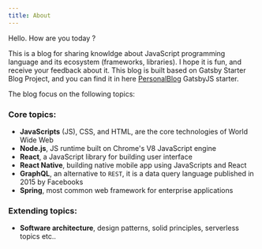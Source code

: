 ```yaml
---
title: About
---
```


Hello. How are you today ? 

This is a blog for sharing knowldge about JavaScript programming language and its ecosystem (frameworks, libraries). I hope it is fun, and receive your feedback about it. This blog is built based on Gatsby Starter Blog Project, and you can find it in here [PersonalBlog](https://github.com/greglobinski/gatsby-starter-personal-blog) GatsbyJS starter.

The blog focus on the following topics:

### Core topics:

* **JavaScripts** (JS), CSS, and HTML, are the core technologies of World Wide Web
* **Node.js**, JS runtime built on Chrome's V8 JavaScript engine
* **React**, a JavaScript library for building user interface
* **React Native**, building native mobile app using JavaScripts and React
* **GraphQL**, an alternative to `REST`, it is a data query language published in 2015 by Facebooks
* **Spring**, most common web framework for enterprise applications

### Extending topics:

* **Software architecture**, design patterns, solid principles, serverless topics etc..


